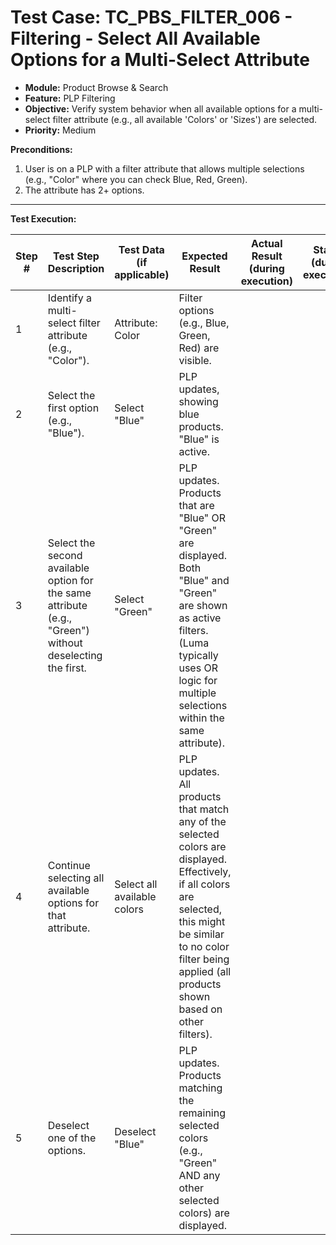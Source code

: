 # Test Case: TC_PBS_FILTER_006 - Filtering - Select All Available Options for a Multi-Select Attribute

* **Module:** Product Browse & Search
* **Feature:** PLP Filtering
* **Objective:** Verify system behavior when all available options for a multi-select filter attribute (e.g., all available 'Colors' or 'Sizes') are selected.
* **Priority:** Medium

**Preconditions:**
1.  User is on a PLP with a filter attribute that allows multiple selections (e.g., "Color" where you can check Blue, Red, Green).
2.  The attribute has 2+ options.

---
**Test Execution:**

| Step # | Test Step Description                                                                 | Test Data (if applicable)                     | Expected Result                                                                                                                               | Actual Result (during execution) | Status (during execution) | Notes (during execution) |
|--------|---------------------------------------------------------------------------------------|-----------------------------------------------|-----------------------------------------------------------------------------------------------------------------------------------------------|----------------------------------|---------------------------|--------------------------|
| 1      | Identify a multi-select filter attribute (e.g., "Color").                             | Attribute: Color                              | Filter options (e.g., Blue, Green, Red) are visible.                                                                                          |                                  |                           |                          |
| 2      | Select the first option (e.g., "Blue").                                               | Select "Blue"                                 | PLP updates, showing blue products. "Blue" is active.                                                                                         |                                  |                           |                          |
| 3      | Select the second available option for the same attribute (e.g., "Green") without deselecting the first. | Select "Green"                                | PLP updates. Products that are "Blue" OR "Green" are displayed. Both "Blue" and "Green" are shown as active filters. (Luma typically uses OR logic for multiple selections within the same attribute). |                                  |                           |                          |
| 4      | Continue selecting all available options for that attribute.                          | Select all available colors                     | PLP updates. All products that match any of the selected colors are displayed. Effectively, if all colors are selected, this might be similar to no color filter being applied (all products shown based on other filters). |                                  |                           |                          |
| 5      | Deselect one of the options.                                                          | Deselect "Blue"                               | PLP updates. Products matching the remaining selected colors (e.g., "Green" AND any other selected colors) are displayed.                     |                                  |                           |                          |
